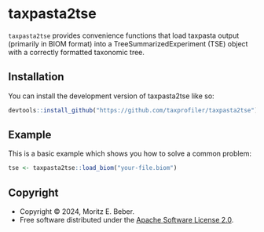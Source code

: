 
<!-- README.md is generated from README.Rmd. Please edit that file -->

# taxpasta2tse

<!-- badges: start -->
<!-- badges: end -->

`taxpasta2tse` provides convenience functions that load taxpasta output
(primarily in BIOM format) into a TreeSummarizedExperiment (TSE) object
with a correctly formatted taxonomic tree.

## Installation

You can install the development version of taxpasta2tse like so:

``` r
devtools::install_github("https://github.com/taxprofiler/taxpasta2tse")
```

## Example

This is a basic example which shows you how to solve a common problem:

``` r
tse <- taxpasta2tse::load_biom("your-file.biom")
```

## Copyright

- Copyright © 2024, Moritz E. Beber.
- Free software distributed under the [Apache Software License
  2.0](LICENSE.md).
